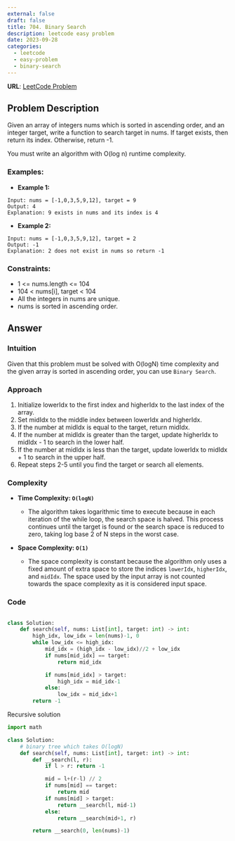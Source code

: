 ```yaml
---
external: false
draft: false
title: 704. Binary Search
description: leetcode easy problem
date: 2023-09-28
categories:
  - leetcode
  - easy-problem
  - binary-search
---
```


**URL**: [LeetCode Problem](https://leetcode.com/problems/binary-search/)

## Problem Description

Given an array of integers nums which is sorted in ascending order, and an integer target, write a function to search target in nums. If target exists, then return its index. Otherwise, return -1.

You must write an algorithm with O(log n) runtime complexity.

### Examples:

- **Example 1:**

```plaintext
Input: nums = [-1,0,3,5,9,12], target = 9
Output: 4
Explanation: 9 exists in nums and its index is 4
```

- **Example 2:**

```plaintext
Input: nums = [-1,0,3,5,9,12], target = 2
Output: -1
Explanation: 2 does not exist in nums so return -1
```

### Constraints:

- 1 <= nums.length <= 104
- 104 < nums[i], target < 104
- All the integers in nums are unique.
- nums is sorted in ascending order.

## Answer

### Intuition

Given that this problem must be solved with O(logN) time complexity and the given array is sorted in ascending order, you can use `Binary Search`.

### Approach

1. Initialize lowerIdx to the first index and higherIdx to the last index of the array.
2. Set midIdx to the middle index between lowerIdx and higherIdx.
3. If the number at midIdx is equal to the target, return midIdx.
4. If the number at midIdx is greater than the target, update higherIdx to midIdx - 1 to search in the lower half.
5. If the number at midIdx is less than the target, update lowerIdx to midIdx + 1 to search in the upper half.
6. Repeat steps 2-5 until you find the target or search all elements.

### Complexity

- **Time Complexity: `O(logN)`**

  - The algorithm takes logarithmic time to execute because in each iteration of the while loop, the search space is halved. This process continues until the target is found or the search space is reduced to zero, taking log base 2 of N steps in the worst case.

- **Space Complexity: `O(1)`**
  - The space complexity is constant because the algorithm only uses a fixed amount of extra space to store the indices `lowerIdx`, `higherIdx`, and `midIdx`. The space used by the input array is not counted towards the space complexity as it is considered input space.

### Code

```python

class Solution:
    def search(self, nums: List[int], target: int) -> int:
        high_idx, low_idx = len(nums)-1, 0
        while low_idx <= high_idx:
            mid_idx = (high_idx - low_idx)//2 + low_idx
            if nums[mid_idx] == target:
                return mid_idx

            if nums[mid_idx] > target:
                high_idx = mid_idx-1
            else:
                low_idx = mid_idx+1
        return -1
```

Recursive solution

```python
import math

class Solution:
    # binary tree which takes O(logN)
    def search(self, nums: List[int], target: int) -> int:
        def __search(l, r):
            if l > r: return -1

            mid = l+(r-l) // 2
            if nums[mid] == target:
                return mid
            if nums[mid] > target:
                return __search(l, mid-1)
            else:
                return __search(mid+1, r)

        return __search(0, len(nums)-1)
```
